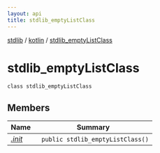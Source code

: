 ```yaml
---
layout: api
title: stdlib_emptyListClass
---
```

[stdlib](../../index.html) / [kotlin](../index.html) / [stdlib_emptyListClass](index.html)

# stdlib_emptyListClass

```
class stdlib_emptyListClass
```
## Members
| Name | Summary |
|------|---------|
|[*.init*](_init_.html)|&nbsp;&nbsp;`public stdlib_emptyListClass()`<br>|
